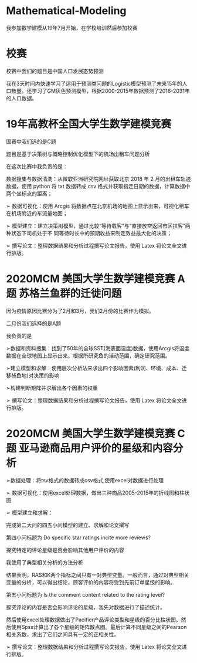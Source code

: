 # Mathematical-Modeling

我参加数学建模从19年7月开始，在学校培训然后参加校赛

# 校赛

校赛中我们的题目是中国人口发展态势预测

我在3天时间内快速学习了适用于预测类问题的Logistic模型预测了未来15年的人口数量。还学习了GM灰色预测模型，根据2000-2015年数据预测了2016-2031年的人口数据。

# 19年高教杯全国大学生数学建模竞赛

国赛中我们选的是C题 

题目是基于决策树与概略控制优化模型下的机场出租车问题分析

在这次比赛中我负责的是：

数据搜集与数据清洗：从微软亚洲研究院网址获取北京 2018 年 2 月的出租车轨迹数据，使用 python 将
txt 数据转成 csv 格式并获取指定日期的数据，计算数据中两个坐标点的距离；

➢ 数据可视化：使用 Arcgis 将数据点在北京机场的地图上显示出来，可视化租车在机场附近的车流量地图；

➢ 模型建立：建立决策树模型，通过比较“等待载客”与“直接放空返回市区拉客”两种状态下司机处于不
同等待时长中的预期收益来制定效益最大化的决策；

➢ 撰写论文：整理数据结果和分析过程撰写论文报告，使用 Latex 将论文全文进行排版。

# 2020MCM 美国大学生数学建模竞赛 A题 苏格兰鱼群的迁徙问题

因为疫情原因比赛分为了2月和3月，我们2月份的比赛作为模拟。

二月份我们选择的是A题

我负责的是

➢数据和资料搜集：找到了50年的全球SST(海表面温度)数据，使用Arcgis将温度数据在全球地图上显示出来。根据所研究鱼的活动范围，确定研究范围。

➢建立模型和求解：使用层次分析法来求出四个影响因素(利润、环境、成本、迁移捕鱼地)对决策的影响

➢构建判断矩阵并求解出各个因素的权重

➢ 撰写论文：整理数据结果和分析过程撰写论文报告，使用 Latex 将论文全文进行排版。

# 2020MCM 美国大学生数学建模竞赛 C题 亚马逊商品用户评价的星级和内容分析

➢数据处理：将tsv格式的数据转成csv格式,使用excel对数据进行处理

➢ 数据可视化：使用excel处理数据，做出三种商品2005-2015年的折线图和柱状图

➢ 模型建立和求解：

完成第二大问的四五小问模型的建立、求解和论文撰写

第四小问标题为  Do specific star ratings incite more reviews?

探究特定的评论星级是否会影响其他用户评价的内容

我使用了典型相关分析的方法分析

结果表明，RAS和K两个指标之间只有一对典型变量。一般而言，通过对典型相关变量的分析，可以得出结论，顾客评价的内容将受到先前订单星级的影响。

第五小问标题为 Is the comment content related to the rating level?

探究评论的内容是否会影响评论的星级，我先对数据进行了描述统计。

然后使用excel处理数据做出了Pacifier产品评论类型和星级的百分比柱状图。然后使用Spss计算出了各个星级的矩阵散点图。最后计算不同星级之间的Pearson相关系数，求出了它们之间具有一定的正相关性。

➢ 撰写论文：整理数据结果和分析过程撰写论文报告，使用 Latex 将论文全文进行排版。

